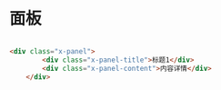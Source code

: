 # 面板

```

```

````html
<div class="x-panel">
        <div class="x-panel-title">标题1</div>
        <div class="x-panel-content">内容详情</div>
    </div>

````